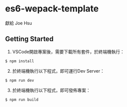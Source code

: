 # es6-wepack-template
獻給 Joe Hsu


## Getting Started
1. VSCode開啟專案後，需要下載所有套件，於終端機執行：
```npm
$ npm install
```

2. 於終端機執行以下程式，即可運行Dev Server：
```npm
$ npm run dev
```

3. 於終端機執行以下程式，即可發佈專案：
```npm
$ npm run build
```
